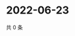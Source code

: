 # 2022-06-23

共 0 条

<!-- BEGIN WEIBO -->
<!-- 最后更新时间 Thu Jun 23 2022 10:58:43 GMT+0800 (China Standard Time) -->

<!-- END WEIBO -->
